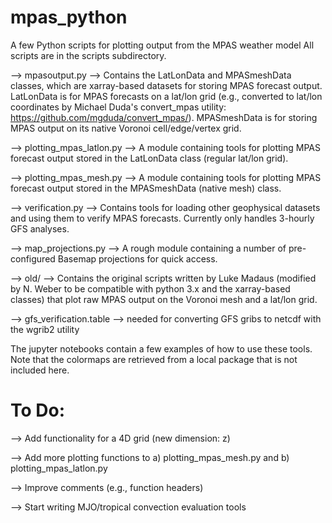 mpas_python
===========

A few Python scripts for plotting output from the MPAS weather model
All scripts are in the scripts subdirectory.

--> mpasoutput.py --> Contains the LatLonData and MPASmeshData classes, which are xarray-based datasets for storing MPAS forecast output. LatLonData is for MPAS forecasts on a lat/lon grid (e.g., converted to lat/lon coordinates by Michael Duda's convert_mpas utility: https://github.com/mgduda/convert_mpas/). MPASmeshData is for storing MPAS output on its native Voronoi cell/edge/vertex grid.

--> plotting_mpas_latlon.py --> A module containing tools for plotting MPAS forecast output stored in the LatLonData class (regular lat/lon grid).

--> plotting_mpas_mesh.py --> A module containing tools for plotting MPAS forecast output stored in the MPASmeshData (native mesh) class.

--> verification.py --> Contains tools for loading other geophysical datasets and using them to verify MPAS forecasts. Currently only handles 3-hourly GFS analyses.

--> map_projections.py --> A rough module containing a number of pre-configured Basemap projections for quick access.

--> old/ --> Contains the original scripts written by Luke Madaus (modified by N. Weber to be compatible with python 3.x and the xarray-based classes) that plot raw MPAS output on the Voronoi mesh and a lat/lon grid.

--> gfs_verification.table --> needed for converting GFS gribs to netcdf with the wgrib2 utility

The jupyter notebooks contain a few examples of how to use these tools. Note that the colormaps are retrieved from a local package that is not included here.


To Do:
==========
--> Add functionality for a 4D grid (new dimension: z)

--> Add more plotting functions to a) plotting_mpas_mesh.py and b) plotting_mpas_latlon.py

--> Improve comments (e.g., function headers)

--> Start writing MJO/tropical convection evaluation tools

